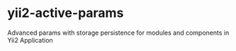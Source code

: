 # yii2-active-params
Advanced params with storage persistence for modules and components in Yii2 Application